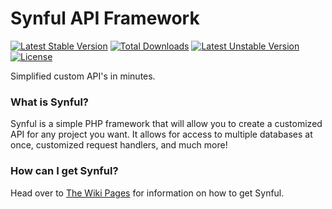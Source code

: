 # Synful API Framework
[![Latest Stable Version](https://poser.pugx.org/nafisc/synful/v/stable)](https://packagist.org/packages/nafisc/synful)
[![Total Downloads](https://poser.pugx.org/nafisc/synful/downloads)](https://packagist.org/packages/nafisc/synful)
[![Latest Unstable Version](https://poser.pugx.org/nafisc/synful/v/unstable)](https://packagist.org/packages/nafisc/synful)
[![License](https://poser.pugx.org/nafisc/synful/license)](https://packagist.org/packages/nafisc/synful)

Simplified custom API's in minutes. 

### What is Synful?
Synful is a simple PHP framework that will allow you to create a customized API for any project you want. It allows for access to multiple databases at once, customized request handlers, and much more!

### How can I get Synful?
Head over to [The Wiki Pages](http://github.com/nathan-fiscaletti/synful/wiki) for information on how to get Synful.

